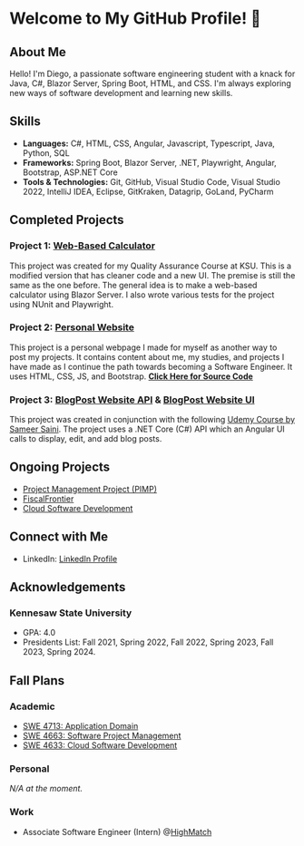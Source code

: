# Welcome to My GitHub Profile! 👋

## About Me

Hello! I'm Diego, a passionate software engineering student with a knack for Java, C#, Blazor Server, Spring Boot, HTML, and CSS. I'm always exploring new ways of software development and learning new skills. 

## Skills

- **Languages:** C#, HTML, CSS, Angular, Javascript, Typescript, Java, Python, SQL
- **Frameworks:** Spring Boot, Blazor Server, .NET, Playwright, Angular, Bootstrap, ASP.NET Core
- **Tools & Technologies:** Git, GitHub, Visual Studio Code, Visual Studio 2022, IntelliJ IDEA, Eclipse, GitKraken, Datagrip, GoLand, PyCharm

## Completed Projects

### Project 1: [Web-Based Calculator](https://github.com/DiegoFraR/Calculator)

This project was created for my Quality Assurance Course at KSU. This is a modified version that has cleaner code and a new UI. The premise is still the same as the one before. The general idea is to make a web-based calculator using Blazor Server. I also wrote various tests for the project using NUnit and Playwright. 

### Project 2: [Personal Website](https://diegofrar.github.io/)
This project is a personal webpage I made for myself as another way to post my projects. It contains content about me, my studies, and projects I have made as I continue the path towards becoming a Software Engineer. 
It uses HTML, CSS, JS, and Bootstrap. 
__[Click Here for Source Code](https://github.com/DiegoFraR/Personal-Portfolio)__

### Project 3: [BlogPost Website API](https://github.com/DiegoFraR/BlogPost.API) & [BlogPost Website UI](https://github.com/DiegoFraR/BlogPost-UI)
This project was created in conjunction with the following [Udemy Course by Sameer Saini](https://www.udemy.com/course/real-world-app-angular-aspnet-core-web-api-and-sql/?couponCode=THANKSLEARNER24).
The project uses a .NET Core (C#) API which an Angular UI calls to display, edit, and add blog posts. 

## Ongoing Projects

* [Project Management Project (PIMP)](https://github.com/I-am-Signal/PMP)
* [FiscalFrontier](https://github.com/DiegoFraR/FiscalFrontier)
* [Cloud Software Development]()

## Connect with Me

- LinkedIn: [LinkedIn Profile](https://www.linkedin.com/in/diego-frausto-ramirez-9921ba27a/)

## Acknowledgements

### Kennesaw State University
- GPA: 4.0
- Presidents List: Fall 2021, Spring 2022, Fall 2022, Spring 2023, Fall 2023, Spring 2024. 

## Fall Plans

### Academic
- [SWE 4713: Application Domain](https://catalog.kennesaw.edu/content.php?filter%5B27%5D=SWE&filter%5B29%5D=4713&filter%5Bkeyword%5D=&filter%5B32%5D=1&filter%5Bcpage%5D=1&cur_cat_oid=72&expand=&navoid=6895&search_database=Filter#acalog_template_course_filter)
- [SWE 4663: Software Project Management](https://catalog.kennesaw.edu/content.php?filter%5B27%5D=SWE&filter%5B29%5D=4663&filter%5Bkeyword%5D=&filter%5B32%5D=1&filter%5Bcpage%5D=1&cur_cat_oid=72&expand=&navoid=6895&search_database=Filter#acalog_template_course_filter)
- [SWE 4633: Cloud Software Development](https://catalog.kennesaw.edu/content.php?filter%5B27%5D=SWE&filter%5B29%5D=4633&filter%5Bkeyword%5D=&filter%5B32%5D=1&filter%5Bcpage%5D=1&cur_cat_oid=72&expand=&navoid=6895&search_database=Filter#acalog_template_course_filter)

### Personal
*N/A at the moment.*

### Work
- Associate Software Engineer (Intern) @[HighMatch](https://www.highmatch.com/)
